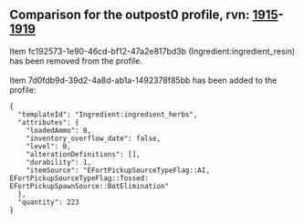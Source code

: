 ## Comparison for the outpost0 profile, rvn: [1915](https://github.com/PRO100KatYT/FortniteProfileRevisions/tree/main/profiles/outpost0/1915%20outpost0.json)-[1919](https://github.com/PRO100KatYT/FortniteProfileRevisions/tree/main/profiles/outpost0/1919%20outpost0.json)

Item fc192573-1e90-46cd-bf12-47a2e817bd3b (Ingredient:ingredient_resin) has been removed from the profile.
<br><br>
Item 7d0fdb9d-39d2-4a8d-ab1a-1492378f85bb has been added to the profile:

```
{
  "templateId": "Ingredient:ingredient_herbs",
  "attributes": {
    "loadedAmmo": 0,
    "inventory_overflow_date": false,
    "level": 0,
    "alterationDefinitions": [],
    "durability": 1,
    "itemSource": "EFortPickupSourceTypeFlag::AI, EFortPickupSourceTypeFlag::Tossed: EFortPickupSpawnSource::BotElimination"
  },
  "quantity": 223
}
```

<br><br>
